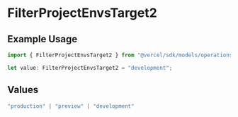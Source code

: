 # FilterProjectEnvsTarget2

## Example Usage

```typescript
import { FilterProjectEnvsTarget2 } from "@vercel/sdk/models/operations";

let value: FilterProjectEnvsTarget2 = "development";
```

## Values

```typescript
"production" | "preview" | "development"
```